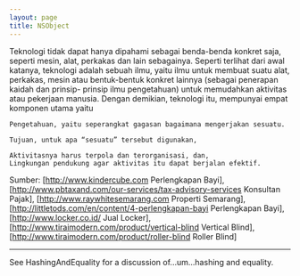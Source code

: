 ```yaml
---
layout: page
title: NSObject
---
```


Teknologi tidak dapat hanya dipahami sebagai benda-benda konkret saja, seperti mesin, alat, perkakas dan lain sebagainya. Seperti terlihat dari awal katanya, teknologi adalah sebuah ilmu, yaitu ilmu untuk membuat suatu alat, perkakas, mesin atau bentuk-bentuk konkret lainnya (sebagai penerapan kaidah dan prinsip- prinsip ilmu pengetahuan) untuk memudahkan aktivitas atau pekerjaan manusia. Dengan demikian, teknologi itu, mempunyai empat komponen utama yaitu

    Pengetahuan, yaitu seperangkat gagasan bagaimana mengerjakan sesuatu.

    Tujuan, untuk apa “sesuatu” tersebut digunakan,

    Aktivitasnya harus terpola dan terorganisasi, dan,
    Lingkungan pendukung agar aktivitas itu dapat berjalan efektif.
Sumber:
[http://www.kindercube.com Perlengkapan Bayi], [http://www.pbtaxand.com/our-services/tax-advisory-services Konsultan Pajak], [http://www.raywhitesemarang.com Properti Semarang], [http://littletods.com/en/content/4-perlengkapan-bayi Perlengkapan Bayi], [http://www.locker.co.id/ Jual Locker], [http://www.tiraimodern.com/product/vertical-blind Vertical Blind], [http://www.tiraimodern.com/product/roller-blind Roller Blind]



----

See HashingAndEquality for a discussion of...um...hashing and equality.

